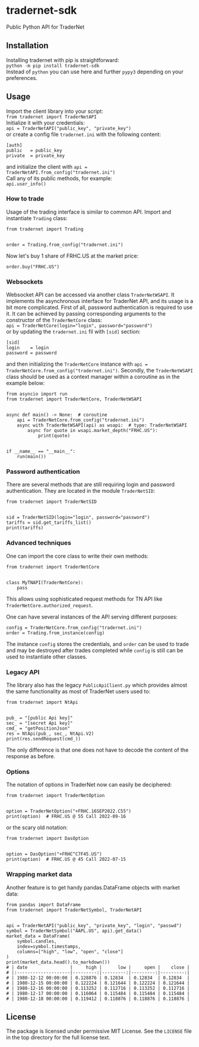 # tradernet-sdk

Public Python API for TraderNet

## Installation

Installing tradernet with pip is straightforward:  
`python -m pip install tradernet-sdk`  
Instead of `python` you can use here and further `pypy3` depending on your preferences.

## Usage

Import the client library into your script:  
`from tradernet import TraderNetAPI`  
Initialize it with your credentials:  
`api = TraderNetAPI("public_key", "private_key")`  
or create a config file `tradernet.ini` with the following content:  
```
[auth]
public   = public_key
private  = private_key
```
and initialize the client with `api = TraderNetAPI.from_config("tradernet.ini")`  
Call any of its public methods, for example:  
`api.user_info()`  

### How to trade

Usage of the trading interface is similar to common API. Import and instantiate `Trading` class:  
```
from tradernet import Trading


order = Trading.from_config("tradernet.ini")
```
Now let's buy 1 share of FRHC.US at the market price:  
```
order.buy("FRHC.US")
```

### Websockets

Websocket API can be accessed via another class `TraderNetWSAPI`. It
implements the asynchronous interface for TraderNet API, and its usage is a bit
more complicated. First of all, password authentication is required to use it.
It can be achieved by passing corresponding arguments to the constructor of the `TraderNetCore` class:  
`api = TraderNetCore(login="login", password="password")`  
or by updating the `tradernet.ini` fil with `[sid]` section:  
```
[sid]
login    = login
password = password
```
and then initializing the `TraderNetCore` instance with `api = TraderNetCore.from_config("tradernet.ini")`.
Secondly, the `TraderNetWSAPI` class should be used as a context manager within a coroutine as in the example below:
```
from asyncio import run
from tradernet import TraderNetCore, TraderNetWSAPI


async def main() -> None:  # coroutine
    api = TraderNetCore.from_config("tradernet.ini")
    async with TraderNetWSAPI(api) as wsapi:  # type: TraderNetWSAPI
        async for quote in wsapi.market_depth("FRHC.US"):
            print(quote)


if __name__ == "__main__":
    run(main())
```

### Password authentication

There are several methods that are still requiring login and password authentication.
They are located in the module `TraderNetSID`:
```
from tradernet import TraderNetSID


sid = TraderNetSID(login="login", password="password")
tariffs = sid.get_tariffs_list()
print(tariffs)
```

### Advanced techniques

One can import the core class to write their own methods:
```
from tradernet import TraderNetCore


class MyTNAPI(TraderNetCore):
    pass
```
This allows using sophisticated request methods for TN API like
`TraderNetCore.authorized_request`.  

One can have several instances of the API serving different purposes:  
```
config = TraderNetCore.from_config("tradernet.ini")
order = Trading.from_instance(config)
```
The instance `config` stores the credentials, and `order` can be used to trade and may be destroyed after trades completed while `config` is still can be used to instantiate other classes.

### Legacy API

The library also has the legacy `PublicApiClient.py` which provides almost
the same functionality as most of TraderNet users used to:
```
from tradernet import NtApi


pub_ = "[public Api key]"
sec_ = "[secret Api key]"
cmd_ = "getPositionJson"
res = NtApi(pub_, sec_, NtApi.V2)
print(res.sendRequest(cmd_))
```
The only difference is that one does not have to decode the content of the
response as before.

### Options

The notation of options in TraderNet now can easily be deciphered:
```
from tradernet import TraderNetOption


option = TraderNetOption("+FRHC.16SEP2022.C55")
print(option)  # FRHC.US @ 55 Call 2022-09-16
```
or the scary old notation:
```
from tradernet import DasOption


option = DasOption("+FRHC^C7F45.US")
print(option)  # FRHC.US @ 45 Call 2022-07-15
```

### Wrapping market data

Another feature is to get handy pandas.DataFrame objects with market data:
```
from pandas import DataFrame
from tradernet import TraderNetSymbol, TraderNetAPI


api = TraderNetAPI("public_key", "private_key", "login", "passwd")
symbol = TraderNetSymbol("AAPL.US", api).get_data()
market_data = DataFrame(
    symbol.candles,
    index=symbol.timestamps,
    columns=["high", "low", "open", "close"]
)
print(market_data.head().to_markdown())
# | date                |     high |      low |     open |    close |
# |:--------------------|---------:|---------:|---------:|---------:|
# | 1980-12-12 00:00:00 | 0.128876 | 0.12834  | 0.12834  | 0.12834  |
# | 1980-12-15 00:00:00 | 0.122224 | 0.121644 | 0.122224 | 0.121644 |
# | 1980-12-16 00:00:00 | 0.113252 | 0.112716 | 0.113252 | 0.112716 |
# | 1980-12-17 00:00:00 | 0.116064 | 0.115484 | 0.115484 | 0.115484 |
# | 1980-12-18 00:00:00 | 0.119412 | 0.118876 | 0.118876 | 0.118876 |
```

## License

The package is licensed under permissive MIT License. See the `LICENSE` file in
the top directory for the full license text.
